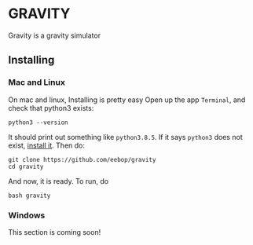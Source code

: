 # GRAVITY
Gravity is a gravity simulator

## Installing

### Mac and Linux
On mac and linux, Installing is pretty easy
Open up the app `Terminal`, and check that python3 exists:
```
python3 --version
```
It should print out something like
`python3.8.5`.
If it says `python3` does not exist, [install it](https://github.com/python/cpython/tree/3.9).
Then do:
```
git clone https://github.com/eebop/gravity
cd gravity
```
And now, it is ready. To run, do
```
bash gravity
```

### Windows
This section is coming soon!
